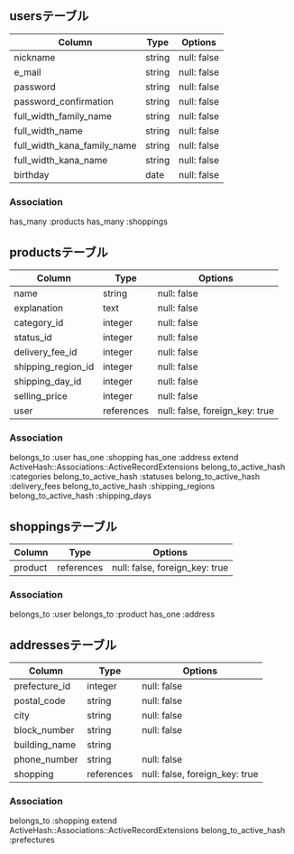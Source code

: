 ## usersテーブル

| Column                      | Type   | Options     |
|-----------------------------|--------|-------------|
| nickname                    | string | null: false |
| e_mail                      | string | null: false |
| password                    | string | null: false |
| password_confirmation       | string | null: false |
| full_width_family_name      | string | null: false |
| full_width_name             | string | null: false |
| full_width_kana_family_name | string | null: false |
| full_width_kana_name        | string | null: false |
| birthday                    | date   | null: false |

### Association
has_many :products
has_many :shoppings


## productsテーブル

| Column             | Type       | Options                        |
|--------------------|------------|--------------------------------|
| name               | string     | null: false                    |
| explanation        | text       | null: false                    |
| category_id        | integer    | null: false                    |
| status_id          | integer    | null: false                    |
| delivery_fee_id    | integer    | null: false                    |
| shipping_region_id | integer    | null: false                    |
| shipping_day_id    | integer    | null: false                    |
| selling_price      | integer    | null: false                    |
| user               | references | null: false, foreign_key: true |

### Association
belongs_to :user
has_one :shopping
has_one :address
extend ActiveHash::Associations::ActiveRecordExtensions
belong_to_active_hash :categories
belong_to_active_hash :statuses
belong_to_active_hash :delivery_fees
belong_to_active_hash :shipping_regions
belong_to_active_hash :shipping_days


## shoppingsテーブル

| Column        | Type       | Options                        |
|---------------|------------|--------------------------------|
| product       | references | null: false, foreign_key: true |

### Association
belongs_to :user
belongs_to :product
has_one :address


## addressesテーブル

| Column        | Type       | Options                        |
|---------------|------------|--------------------------------|
| prefecture_id | integer    | null: false                    |
| postal_code   | string     | null: false                    |
| city          | string     | null: false                    |
| block_number  | string     | null: false                    |
| building_name | string     |                                |
| phone_number  | string     | null: false                    |
| shopping      | references | null: false, foreign_key: true |

### Association
belongs_to :shopping
extend ActiveHash::Associations::ActiveRecordExtensions
belong_to_active_hash :prefectures

